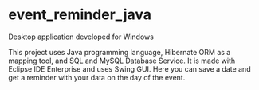 # event_reminder_java
Desktop application developed for Windows

This project uses Java programming language, Hibernate ORM as a mapping tool, and SQL and MySQL Database Service. It is made with Eclipse IDE Enterprise and uses Swing GUI.
Here you can save a date and get a reminder with your data on the day of the event.
